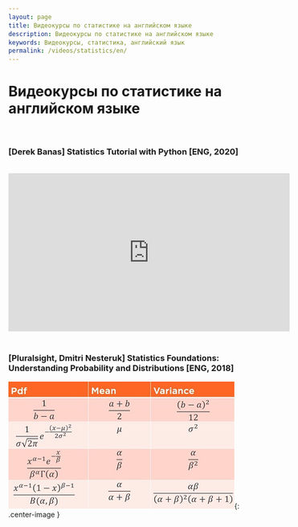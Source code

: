```yaml
---
layout: page
title: Видеокурсы по статистике на английском языке
description: Видеокурсы по статистике на английском языке
keywords: Видеокурсы, статистика, английский язык
permalink: /videos/statistics/en/
---
```


# Видеокурсы по статистике на английском языке

<br/>

### [Derek Banas] Statistics Tutorial with Python [ENG, 2020]

<br/>

<div align="center">
    <iframe width="560" height="315" src="https://www.youtube.com/embed/YCPYNXtwKAc" frameborder="0" allow="accelerometer; autoplay; encrypted-media; gyroscope; picture-in-picture" allowfullscreen></iframe>
</div>

<br/>

### [Pluralsight, Dmitri Nesteruk] Statistics Foundations: Understanding Probability and Distributions [ENG, 2018]

![Statistics Foundations: Understanding Probability and Distributions](/img/videos/statistics/statistics-foundations-probability-distributions.jpg 'Statistics Foundations: Understanding Probability and Distributions'){: .center-image }
